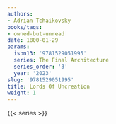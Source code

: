 ```yaml
---
authors:
- Adrian Tchaikovsky
books/tags:
- owned-but-unread
date: 1800-01-29
params:
  isbn13: '9781529051995'
  series: The Final Architecture
  series_order: '3'
  year: '2023'
slug: '9781529051995'
title: Lords Of Uncreation
weight: 1
---
```


<!--more-->

{{< series >}}